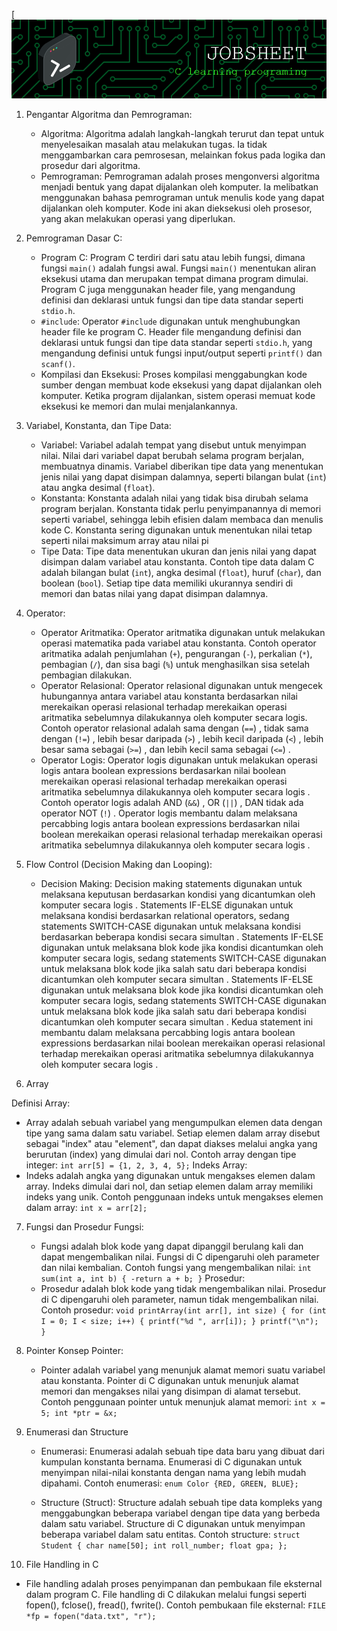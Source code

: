 [![Header](https://github.com/piks16/jobsheet/blob/main/github-header-image%20(1).png)
1. Pengantar Algoritma dan Pemrograman:
   - Algoritma: Algoritma adalah langkah-langkah terurut dan tepat untuk menyelesaikan masalah atau melakukan tugas. Ia tidak menggambarkan cara pemrosesan, melainkan fokus pada logika dan prosedur dari algoritma.
   - Pemrograman: Pemrograman adalah proses mengonversi algoritma menjadi bentuk yang dapat dijalankan oleh komputer. Ia melibatkan menggunakan bahasa pemrograman untuk menulis kode yang dapat dijalankan oleh komputer. Kode ini akan dieksekusi oleh prosesor, yang akan melakukan operasi yang diperlukan.

2. Pemrograman Dasar C:
   - Program C: Program C terdiri dari satu atau lebih fungsi, dimana fungsi `main()` adalah fungsi awal. Fungsi `main()` menentukan aliran eksekusi utama dan merupakan tempat dimana program dimulai. Program C juga menggunakan header file, yang mengandung definisi dan deklarasi untuk fungsi dan tipe data standar seperti `stdio.h`.
   - `#include`: Operator `#include` digunakan untuk menghubungkan header file ke program C. Header file mengandung definisi dan deklarasi untuk fungsi dan tipe data standar seperti `stdio.h`, yang mengandung definisi untuk fungsi input/output seperti `printf()` dan `scanf()`.
   - Kompilasi dan Eksekusi: Proses kompilasi menggabungkan kode sumber dengan membuat kode eksekusi yang dapat dijalankan oleh komputer. Ketika program dijalankan, sistem operasi memuat kode eksekusi ke memori dan mulai menjalankannya.

3. Variabel, Konstanta, dan Tipe Data:
   - Variabel: Variabel adalah tempat yang disebut untuk menyimpan nilai. Nilai dari variabel dapat berubah selama program berjalan, membuatnya dinamis. Variabel diberikan tipe data yang menentukan jenis nilai yang dapat disimpan dalamnya, seperti bilangan bulat (`int`) atau angka desimal (`float`).
   - Konstanta: Konstanta adalah nilai yang tidak bisa dirubah selama program berjalan. Konstanta tidak perlu penyimpanannya di memori seperti variabel, sehingga lebih efisien dalam membaca dan menulis kode C. Konstanta sering digunakan untuk menentukan nilai tetap seperti nilai maksimum array atau nilai pi 
   - Tipe Data: Tipe data menentukan ukuran dan jenis nilai yang dapat disimpan dalam variabel atau konstanta. Contoh tipe data dalam C adalah bilangan bulat (`int`), angka desimal (`float`), huruf (`char`), dan boolean (`bool`). Setiap tipe data memiliki ukurannya sendiri di memori dan batas nilai yang dapat disimpan dalamnya.

4. Operator:
   - Operator Aritmatika: Operator aritmatika digunakan untuk melakukan operasi matematika pada variabel atau konstanta. Contoh operator aritmatika adalah penjumlahan (`+`), pengurangan (`-`), perkalian (`*`), pembagian (`/`), dan sisa bagi (`%`) untuk menghasilkan sisa setelah pembagian dilakukan.
   - Operator Relasional: Operator relasional digunakan untuk mengecek hubungannya antara variabel atau konstanta berdasarkan nilai merekaikan operasi relasional terhadap merekaikan operasi aritmatika sebelumnya dilakukannya oleh komputer secara logis. Contoh operator relasional adalah sama dengan (`==`) , tidak sama dengan (`!=`) , lebih besar daripada (`>`) , lebih kecil daripada (`<`) , lebih besar sama sebagai (`>=`) , dan lebih kecil sama sebagai (`<=`) .
   - Operator Logis: Operator logis digunakan untuk melakukan operasi logis antara boolean expressions berdasarkan nilai boolean merekaikan operasi relasional terhadap merekaikan operasi aritmatika sebelumnya dilakukannya oleh komputer secara logis . Contoh operator logis adalah AND (`&&`) , OR (`||`) , DAN tidak ada operator NOT (`!`) . Operator logis membantu dalam melaksana percabbing logis antara boolean expressions berdasarkan nilai boolean merekaikan operasi relasional terhadap merekaikan operasi aritmatika sebelumnya dilakukannya oleh komputer secara logis .

5. Flow Control (Decision Making dan Looping):
   - Decision Making: Decision making statements digunakan untuk melaksana keputusan berdasarkan kondisi yang dicantumkan oleh komputer secara logis . Statements IF-ELSE digunakan untuk melaksana kondisi berdasarkan relational operators, sedang statements SWITCH-CASE digunakan untuk melaksana kondisi berdasarkan beberapa kondisi secara simultan . Statements IF-ELSE digunakan untuk melaksana blok kode jika kondisi dicantumkan oleh komputer secara logis, sedang statements SWITCH-CASE digunakan untuk melaksana blok kode jika salah satu dari beberapa kondisi dicantumkan oleh komputer secara simultan . Statements IF-ELSE digunakan untuk melaksana blok kode jika kondisi dicantumkan oleh komputer secara logis, sedang statements SWITCH-CASE digunakan untuk melaksana blok kode jika salah satu dari beberapa kondisi dicantumkan oleh komputer secara simultan . Kedua statement ini membantu dalam melaksana percabbing logis antara boolean expressions berdasarkan nilai boolean merekaikan operasi relasional terhadap merekaikan operasi aritmatika sebelumnya dilakukannya oleh komputer secara logis .
6. Array
   
 Definisi Array:
   - Array adalah sebuah variabel yang mengumpulkan elemen data dengan tipe yang sama dalam satu variabel. Setiap elemen dalam array disebut sebagai "index" atau "element", dan dapat diakses melalui angka yang berurutan (index) yang dimulai dari nol. Contoh array dengan tipe integer: `int arr[5] = {1, 2, 3, 4, 5};`
 Indeks Array:
   - Indeks adalah angka yang digunakan untuk mengakses elemen dalam array. Indeks dimulai dari nol, dan setiap elemen dalam array memiliki indeks yang unik. Contoh penggunaan indeks untuk mengakses elemen dalam array: `int x = arr[2];`

7. Fungsi dan Prosedur
Fungsi:
   - Fungsi adalah blok kode yang dapat dipanggil berulang kali dan dapat mengembalikan nilai. Fungsi di C dipengaruhi oleh parameter dan nilai kembalian. Contoh fungsi yang mengembalikan nilai: `int sum(int a, int b) { -return a + b; }`
Prosedur:
   - Prosedur adalah blok kode yang tidak mengembalikan nilai. Prosedur di C dipengaruhi oleh parameter, namun tidak mengembalikan nilai. Contoh prosedur: `void printArray(int arr[], int size) { for (int I = 0; I < size; i++) { printf("%d ", arr[i]); } printf("\n"); }`

8. Pointer
Konsep Pointer:
   - Pointer adalah variabel yang menunjuk alamat memori suatu variabel atau konstanta. Pointer di C digunakan untuk menunjuk alamat memori dan mengakses nilai yang disimpan di alamat tersebut. Contoh penggunaan pointer untuk menunjuk alamat memori: `int x = 5; int *ptr = &x;`

9. Enumerasi dan Structure
   - Enumerasi:
Enumerasi adalah sebuah tipe data baru yang dibuat dari kumpulan konstanta bernama. Enumerasi di C digunakan untuk menyimpan nilai-nilai konstanta dengan nama yang lebih mudah dipahami. Contoh enumerasi: `enum Color {RED, GREEN, BLUE};`

   - Structure (Struct):
Structure adalah sebuah tipe data kompleks yang menggabungkan beberapa variabel dengan tipe data yang berbeda dalam satu variabel. Structure di C digunakan untuk menyimpan beberapa variabel dalam satu entitas. Contoh structure: `struct Student { char name[50]; int roll_number; float gpa; };`

10. File Handling in C   
- File handling adalah proses penyimpanan dan pembukaan file eksternal dalam program C. File handling di C dilakukan melalui fungsi seperti fopen(), fclose(), fread(), fwrite(). Contoh pembukaan file eksternal: `FILE *fp = fopen("data.txt", "r");`
